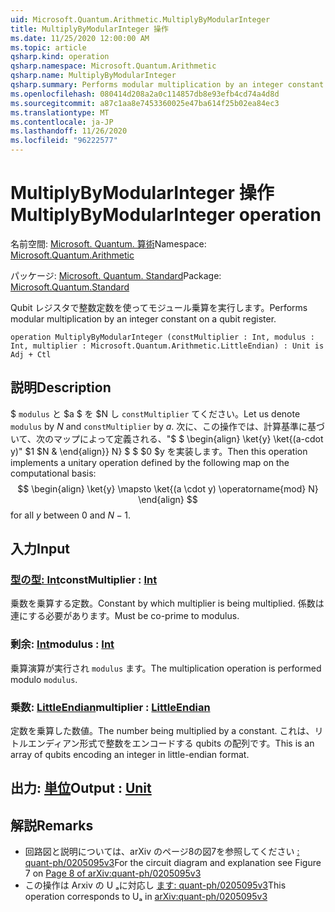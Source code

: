 ```yaml
---
uid: Microsoft.Quantum.Arithmetic.MultiplyByModularInteger
title: MultiplyByModularInteger 操作
ms.date: 11/25/2020 12:00:00 AM
ms.topic: article
qsharp.kind: operation
qsharp.namespace: Microsoft.Quantum.Arithmetic
qsharp.name: MultiplyByModularInteger
qsharp.summary: Performs modular multiplication by an integer constant on a qubit register.
ms.openlocfilehash: 080414d208a2a0c114857db8e93efb4cd74a4d8d
ms.sourcegitcommit: a87c1aa8e7453360025e47ba614f25b02ea84ec3
ms.translationtype: MT
ms.contentlocale: ja-JP
ms.lasthandoff: 11/26/2020
ms.locfileid: "96222577"
---
```

# <a name="multiplybymodularinteger-operation"></a><span data-ttu-id="76170-102">MultiplyByModularInteger 操作</span><span class="sxs-lookup"><span data-stu-id="76170-102">MultiplyByModularInteger operation</span></span>

<span data-ttu-id="76170-103">名前空間: [Microsoft. Quantum. 算術](xref:Microsoft.Quantum.Arithmetic)</span><span class="sxs-lookup"><span data-stu-id="76170-103">Namespace: [Microsoft.Quantum.Arithmetic](xref:Microsoft.Quantum.Arithmetic)</span></span>

<span data-ttu-id="76170-104">パッケージ: [Microsoft. Quantum. Standard](https://nuget.org/packages/Microsoft.Quantum.Standard)</span><span class="sxs-lookup"><span data-stu-id="76170-104">Package: [Microsoft.Quantum.Standard](https://nuget.org/packages/Microsoft.Quantum.Standard)</span></span>


<span data-ttu-id="76170-105">Qubit レジスタで整数定数を使ってモジュール乗算を実行します。</span><span class="sxs-lookup"><span data-stu-id="76170-105">Performs modular multiplication by an integer constant on a qubit register.</span></span>

```qsharp
operation MultiplyByModularInteger (constMultiplier : Int, modulus : Int, multiplier : Microsoft.Quantum.Arithmetic.LittleEndian) : Unit is Adj + Ctl
```


## <a name="description"></a><span data-ttu-id="76170-106">説明</span><span class="sxs-lookup"><span data-stu-id="76170-106">Description</span></span>

<span data-ttu-id="76170-107">$ `modulus` と $a $ を $N し `constMultiplier` てください。</span><span class="sxs-lookup"><span data-stu-id="76170-107">Let us denote `modulus` by $N$ and `constMultiplier` by $a$.</span></span>
<span data-ttu-id="76170-108">次に、この操作では、計算基準に基づいて、次のマップによって定義される、"$ $ \begin{align} \ket{y} \ket{(a-cdot y)" $1 $N & \end{align}} N} $ $ $0 $y を実装します。</span><span class="sxs-lookup"><span data-stu-id="76170-108">Then this operation implements a unitary operation defined by the following map on the computational basis: $$ \begin{align} \ket{y} \mapsto \ket{(a \cdot y) \operatorname{mod} N} \end{align} $$ for all $y$ between $0$ and $N - 1$.</span></span>

## <a name="input"></a><span data-ttu-id="76170-109">入力</span><span class="sxs-lookup"><span data-stu-id="76170-109">Input</span></span>

### <a name="constmultiplier--int"></a><span data-ttu-id="76170-110">[型の型: Int](xref:microsoft.quantum.lang-ref.int)</span><span class="sxs-lookup"><span data-stu-id="76170-110">constMultiplier : [Int](xref:microsoft.quantum.lang-ref.int)</span></span>

<span data-ttu-id="76170-111">乗数を乗算する定数。</span><span class="sxs-lookup"><span data-stu-id="76170-111">Constant by which multiplier is being multiplied.</span></span> <span data-ttu-id="76170-112">係数は連にする必要があります。</span><span class="sxs-lookup"><span data-stu-id="76170-112">Must be co-prime to modulus.</span></span>


### <a name="modulus--int"></a><span data-ttu-id="76170-113">剰余: [Int](xref:microsoft.quantum.lang-ref.int)</span><span class="sxs-lookup"><span data-stu-id="76170-113">modulus : [Int](xref:microsoft.quantum.lang-ref.int)</span></span>

<span data-ttu-id="76170-114">乗算演算が実行され `modulus` ます。</span><span class="sxs-lookup"><span data-stu-id="76170-114">The multiplication operation is performed modulo `modulus`.</span></span>


### <a name="multiplier--littleendian"></a><span data-ttu-id="76170-115">乗数: [LittleEndian](xref:Microsoft.Quantum.Arithmetic.LittleEndian)</span><span class="sxs-lookup"><span data-stu-id="76170-115">multiplier : [LittleEndian](xref:Microsoft.Quantum.Arithmetic.LittleEndian)</span></span>

<span data-ttu-id="76170-116">定数を乗算した数値。</span><span class="sxs-lookup"><span data-stu-id="76170-116">The number being multiplied by a constant.</span></span>
<span data-ttu-id="76170-117">これは、リトルエンディアン形式で整数をエンコードする qubits の配列です。</span><span class="sxs-lookup"><span data-stu-id="76170-117">This is an array of qubits encoding an integer in little-endian format.</span></span>



## <a name="output--unit"></a><span data-ttu-id="76170-118">出力: [単位](xref:microsoft.quantum.lang-ref.unit)</span><span class="sxs-lookup"><span data-stu-id="76170-118">Output : [Unit](xref:microsoft.quantum.lang-ref.unit)</span></span>



## <a name="remarks"></a><span data-ttu-id="76170-119">解説</span><span class="sxs-lookup"><span data-stu-id="76170-119">Remarks</span></span>

- <span data-ttu-id="76170-120">回路図と説明については、arXiv のページ8の図7を参照してください [: quant-ph/0205095v3](https://arxiv.org/pdf/quant-ph/0205095v3.pdf#page=8)</span><span class="sxs-lookup"><span data-stu-id="76170-120">For the circuit diagram and explanation see Figure 7 on [Page 8 of arXiv:quant-ph/0205095v3](https://arxiv.org/pdf/quant-ph/0205095v3.pdf#page=8)</span></span>
- <span data-ttu-id="76170-121">この操作は Arxiv の U ₐに対応し [ます: quant-ph/0205095v3](https://arxiv.org/pdf/quant-ph/0205095v3.pdf)</span><span class="sxs-lookup"><span data-stu-id="76170-121">This operation corresponds to Uₐ in [arXiv:quant-ph/0205095v3](https://arxiv.org/pdf/quant-ph/0205095v3.pdf)</span></span>